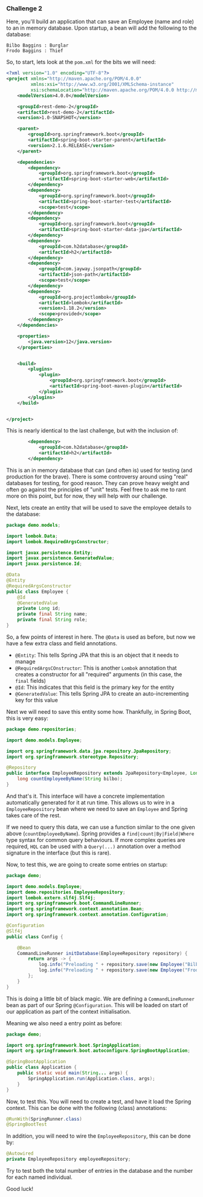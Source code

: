 ### Challenge 2

Here, you'll build an application that can save an Employee (name and role) to an in memory database. 
Upon startup, a bean will add the following to the database:
```
Bilbo Baggins : Burglar
Frodo Baggins : Thief
```

So, to start, lets look at the `pom.xml` for the bits we will need:

```xml
<?xml version="1.0" encoding="UTF-8"?>
<project xmlns="http://maven.apache.org/POM/4.0.0"
         xmlns:xsi="http://www.w3.org/2001/XMLSchema-instance"
         xsi:schemaLocation="http://maven.apache.org/POM/4.0.0 http://maven.apache.org/xsd/maven-4.0.0.xsd">
    <modelVersion>4.0.0</modelVersion>

    <groupId>rest-demo-2</groupId>
    <artifactId>rest-demo-2</artifactId>
    <version>1.0-SNAPSHOT</version>

    <parent>
        <groupId>org.springframework.boot</groupId>
        <artifactId>spring-boot-starter-parent</artifactId>
        <version>2.1.6.RELEASE</version>
    </parent>

    <dependencies>
        <dependency>
            <groupId>org.springframework.boot</groupId>
            <artifactId>spring-boot-starter-web</artifactId>
        </dependency>
        <dependency>
            <groupId>org.springframework.boot</groupId>
            <artifactId>spring-boot-starter-test</artifactId>
            <scope>test</scope>
        </dependency>
        <dependency>
            <groupId>org.springframework.boot</groupId>
            <artifactId>spring-boot-starter-data-jpa</artifactId>
        </dependency>
        <dependency>
            <groupId>com.h2database</groupId>
            <artifactId>h2</artifactId>
        </dependency>
        <dependency>
            <groupId>com.jayway.jsonpath</groupId>
            <artifactId>json-path</artifactId>
            <scope>test</scope>
        </dependency>
        <dependency>
            <groupId>org.projectlombok</groupId>
            <artifactId>lombok</artifactId>
            <version>1.18.2</version>
            <scope>provided</scope>
        </dependency>
    </dependencies>

    <properties>
        <java.version>12</java.version>
    </properties>


    <build>
        <plugins>
            <plugin>
                <groupId>org.springframework.boot</groupId>
                <artifactId>spring-boot-maven-plugin</artifactId>
            </plugin>
        </plugins>
    </build>


</project>
```

This is nearly identical to the last challenge, but with the inclusion of:

```xml
        <dependency>
            <groupId>com.h2database</groupId>
            <artifactId>h2</artifactId>
        </dependency>
```

This is an in memory database that can (and often is) used for testing (and production for the brave). There is some 
controversy around using "real" databases for testing, for good reason. They can prove heavy weight and often go against
the principles of "unit" tests. Feel free to ask me to rant more on this point, but for now, they will help with our challenge.

Next, lets create an entity that will be used to save the employee details to the database:

```java
package demo.models;

import lombok.Data;
import lombok.RequiredArgsConstructor;

import javax.persistence.Entity;
import javax.persistence.GeneratedValue;
import javax.persistence.Id;

@Data
@Entity
@RequiredArgsConstructor
public class Employee {
    @Id
    @GeneratedValue
    private Long id;
    private final String name;
    private final String role;
}
```

So, a few points of interest in here. The `@Data` is used as before, but now we have a few extra class and
field annotations.

* `@Entity`: This tells Spring JPA that this is an object that it needs to manage
* `@RequiredArgsCOnstructor`: This is another `Lombok` annotation that creates a constructor
 for all "required" arguments (in this case, the `final` fields)
* `@Id`: This indicates that this field is the primary key for the entity
* `@GeneratedValue`: This tells Spring JPA to create an auto-incrementing key for this value

Next we will need to save this entity some how. Thankfully, in Spring Boot, this is very easy:

```java
package demo.repositories;

import demo.models.Employee;

import org.springframework.data.jpa.repository.JpaRepository;
import org.springframework.stereotype.Repository;

@Repository
public interface EmployeeRepository extends JpaRepository<Employee, Long> {
    long countEmployeeByName(String bilbo);
}
```

And that's it. This interface will have a concrete implementation automatically generated for it at run time.
This allows us to wire in a `EmployeeRepository` bean where we need to save an `Employee` and Spring takes care
of the rest.

If we need to query this data, we can use a function similar to the one given above (`countEmployeeByName`).
Spring provides a `find|count|By|Field|Where` type syntax for common query behaviours. If more complex
queries are required, `HQL` can be used with a `Query(...)` annotation over a method signature in 
the interface (but this is rare). 

Now, to test this, we are going to create some entries on startup:

```java
package demo;

import demo.models.Employee;
import demo.repositories.EmployeeRepository;
import lombok.extern.slf4j.Slf4j;
import org.springframework.boot.CommandLineRunner;
import org.springframework.context.annotation.Bean;
import org.springframework.context.annotation.Configuration;

@Configuration
@Slf4j
public class Config {

    @Bean
    CommandLineRunner initDatabase(EmployeeRepository repository) {
        return args -> {
            log.info("Preloading " + repository.save(new Employee("Bilbo Baggins", "burglar")));
            log.info("Preloading " + repository.save(new Employee("Frodo Baggins", "thief")));
        };
    }
}
```

This is doing a little bit of black magic. We are defining a `CommandLineRunner` bean as part of our Spring
`@Configuration`. This will be loaded on start of our application as part of the context initialisation.

Meaning we also need a entry point as before:

```java
package demo;

import org.springframework.boot.SpringApplication;
import org.springframework.boot.autoconfigure.SpringBootApplication;

@SpringBootApplication
public class Application {
    public static void main(String... args) {
        SpringApplication.run(Application.class, args);
    }
}
```

Now, to test this. You will need to create a test, and have it load the Spring context. This can be done with
the following (class) annotations:

```java
@RunWith(SpringRunner.class)
@SpringBootTest
```

In addition, you will need to wire the `EmployeeRepository`, this can be done by:

```java
@Autowired
private EmployeeRepository employeeRepository;
```

Try to test both the total number of entries in the database and the number for each named individual.

Good luck!
